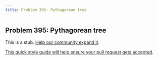 ```yaml
---
title: Problem 395: Pythagorean tree
---
```

## Problem 395: Pythagorean tree

This is a stub. <a href='https://github.com/freecodecamp/guides/tree/master/src/pages/certifications/coding-interview-prep/project-euler/problem-395-pythagorean-tree/index.md' target='_blank' rel='nofollow'>Help our community expand it</a>.

<a href='https://github.com/freecodecamp/guides/blob/master/README.md' target='_blank' rel='nofollow'>This quick style guide will help ensure your pull request gets accepted</a>.

<!-- The article goes here, in GitHub-flavored Markdown. Feel free to add YouTube videos, images, and CodePen/JSBin embeds  -->
